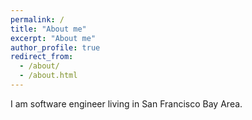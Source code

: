```yaml
---
permalink: /
title: "About me"
excerpt: "About me"
author_profile: true
redirect_from:
  - /about/
  - /about.html
---
```


I am software engineer living in San Francisco Bay Area. 
